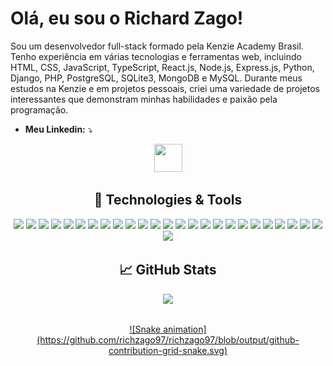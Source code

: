 # Olá, eu sou o Richard Zago!

Sou um desenvolvedor full-stack formado pela Kenzie Academy Brasil. Tenho experiência em várias tecnologias e ferramentas web, incluindo HTML, CSS, JavaScript, TypeScript, React.js, Node.js, Express.js, Python, Django, PHP, PostgreSQL, SQLite3, MongoDB e MySQL. Durante meus estudos na Kenzie e em projetos pessoais, criei uma variedade de projetos interessantes que demonstram minhas habilidades e paixão pela programação.

-  **Meu Linkedin:**  ⤵️
<div style="display:flex;justify-content:center"> 
  <a href="https://www.linkedin.com/in/richzago97/" target="_blank">
    <img src="https://user-images.githubusercontent.com/91760679/236350719-96ec8437-60c3-4128-8d6b-04e111de9979.png" target="_blank" width="45px" height="45px">
  </a>

</div>

<div align="center">
  <h2> 🔧 Technologies & Tools </h2>
  
  <img src="https://img.shields.io/badge/-git-F05032?logo=git&logoColor=white&style=for-the-badge" />	
  <img src="https://img.shields.io/badge/-html-E34F26?logo=html5&logoColor=white&style=for-the-badge" />
  <img src="https://img.shields.io/badge/-css-1572B6?logo=css3&logoColor=white&style=for-the-badge" />
  <img src="https://img.shields.io/badge/-javascript-F7DF1E?logo=javascript&logoColor=white&style=for-the-badge" />
  <img src="https://img.shields.io/badge/-reactjs-61DAFB?logo=react&logoColor=white&style=for-the-badge" />
  <img src="https://img.shields.io/badge/React_Router-CA4245?style=for-the-badge&logo=react-router&logoColor=white" />
  <img src="https://img.shields.io/badge/-styled components-DB7093?logo=styled-components&logoColor=white&style=for-the-badge" />
  <img src="https://img.shields.io/badge/-typescrypt-3178C6?logo=typescript&logoColor=white&style=for-the-badge" />
  <img src="https://img.shields.io/badge/-nodejs-339933?logo=node.js&logoColor=white&style=for-the-badge" />
  <img src="https://img.shields.io/badge/-express-000000?logo=express&logoColor=white&style=for-the-badge" />
  <img src="https://img.shields.io/badge/-jwt-000000?logo=JSON Web Tokens&logoColor=white&style=for-the-badge" />
  <img src="https://img.shields.io/badge/-typeorm-FE0902?logo=typescript&logoColor=white&style=for-the-badge" />
  <img src="https://img.shields.io/badge/-jest-C21325?logo=jest&logoColor=white&style=for-the-badge" />
  <img src="https://img.shields.io/badge/-python-3776AB?logo=python&logoColor=white&style=for-the-badge" />
  <img src="https://img.shields.io/badge/-django-092E20?logo=django&logoColor=white&style=for-the-badge" />
  <img src="https://img.shields.io/badge/SQLite-07405E?style=for-the-badge&logo=sqlite&logoColor=white" />
  <img src="https://img.shields.io/badge/-postgresql-4169E1?logo=postgresql&logoColor=white&style=for-the-badge" />
  <img src="https://img.shields.io/badge/MySQL-00000F?style=for-the-badge&logo=mysql&logoColor=white" />
  <img src="https://img.shields.io/badge/MongoDB-4EA94B?style=for-the-badge&logo=mongodb&logoColor=white" />
  <img src="https://img.shields.io/badge/-docker-2496ED?logo=docker&logoColor=white&style=for-the-badge" />
  <img src="https://img.shields.io/badge/-vercel-000000?logo=vercel&logoColor=white&style=for-the-badge" />
  <img src="https://img.shields.io/badge/-heroku-430098?logo=heroku&logoColor=white&style=for-the-badge" />
  <img src="https://img.shields.io/badge/-npm-CB3837?logo=npm&logoColor=white&style=for-the-badge" />
  <img src="https://img.shields.io/badge/-yarn-2C8EBB?logo=yarn&logoColor=white&style=for-the-badge" />
  <img src="https://img.shields.io/badge/Windows-017AD7?style=for-the-badge&logo=windows&logoColor=white" />
  <img src="https://img.shields.io/badge/Linux-E34F26?style=for-the-badge&logo=linux&logoColor=black" />
  
</div>


<div align="center">
  <h2> &#x1f4c8; GitHub Stats </h2>

  <a href="https://github.com/richzago97">
  <img height="180em" src="https://github-readme-stats.vercel.app/api/top-langs/?username=richzago97&layout=compact&langs_count=7&theme=tokyonight"/>

##
<div>
 ![Snake animation](https://github.com/richzago97/richzago97/blob/output/github-contribution-grid-snake.svg)
 </div>
